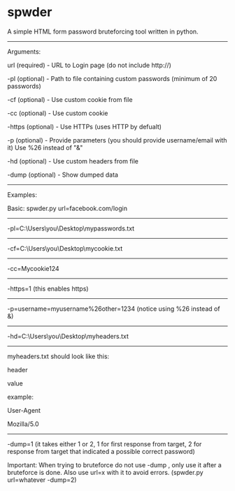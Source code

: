 # spwder
A simple HTML form password bruteforcing tool written in python.
 
------------------------------------------------------------ 
Arguments:
 
url (required)   -   URL to Login page (do not include http://) 
 
-pl (optional)   -   Path to file containing custom passwords (minimum of 20 passwords)
 
-cf (optional)   -   Use custom cookie from file
 
-cc (optional)   -   Use custom cookie  
 
-https (optional) -  Use HTTPs (uses HTTP by defualt)
 
-p (optional)    -   Provide parameters (you should provide username/email with it) Use %26 instead of "&"
 
-hd (optional)   -   Use custom headers from file 
 
-dump (optional) -   Show dumped data 
 
 
------------------------------------------------------------ 
Examples:
 
Basic: spwder.py url=facebook.com/login 
*********
-pl=C:\Users\you\Desktop\mypasswords.txt 
*********
-cf=C:\Users\you\Desktop\mycookie.txt
*********
-cc=Mycookie124
*********
-https=1    (this enables https)
*********
-p=username=myusername%26other=1234   (notice using %26 instead of &)
*********
-hd=C:\Users\you\Desktop\myheaders.txt 
*********
myheaders.txt should look like this:

header

value 

example: 

User-Agent

Mozilla/5.0 
 
 
 
 *********
-dump=1    (it takes either 1 or 2, 1 for first response from target, 2 for response from target that indicated a possible correct password) 
 
Important: When trying to bruteforce do not use -dump , only use it after a bruteforce is done. Also use url=x with it to avoid errors. (spwder.py url=whatever -dump=2) 
